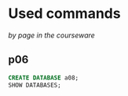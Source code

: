# Used commands
_by page in the courseware_

## p06
``` sql
CREATE DATABASE a08;
SHOW DATABASES;
```
